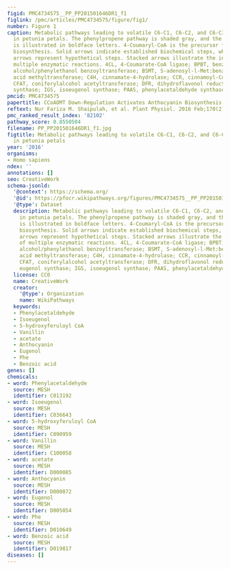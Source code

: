 ```yaml
---
figid: PMC4734575__PP_PP201501646DR1_f1
figlink: /pmc/articles/PMC4734575/figure/fig1/
number: Figure 1
caption: Metabolic pathways leading to volatile C6-C1, C6-C2, and C6-C3 compounds
  in petunia petals. The phenylpropene pathway is shaded gray, and the CCoAOMT reaction
  is illustrated in boldface letters. 4-Coumaryl-CoA is the precursor for flavonoid/anthocyanin
  biosynthesis. Solid arrows indicate established biochemical steps, while broken
  arrows represent hypothetical steps. Stacked arrows illustrate the involvement of
  multiple enzymatic reactions. 4CL, 4-Coumarate-CoA ligase; BPBT, benzoyl-CoA:benzyl
  alcohol/phenylethanol benzoyltransferase; BSMT, S-adenosyl-l-Met:benzoic acid/salicylic
  acid methyltransferase; C4H, cinnamate-4-hydrolase; CCR, cinnamoyl-CoA reductase;
  CFAT, coniferylalcohol acetyltransferase; DFR, dihydroflavonol reductase; EGS, eugenol
  synthase; IGS, isoeugenol synthase; PAAS, phenylacetaldehyde synthase.
pmcid: PMC4734575
papertitle: CCoAOMT Down-Regulation Activates Anthocyanin Biosynthesis in Petunia.
reftext: Nur Fariza M. Shaipulah, et al. Plant Physiol. 2016 Feb;170(2):717-731.
pmc_ranked_result_index: '82102'
pathway_score: 0.8550504
filename: PP_PP201501646DR1_f1.jpg
figtitle: Metabolic pathways leading to volatile C6-C1, C6-C2, and C6-C3 compounds
  in petunia petals
year: '2016'
organisms:
- Homo sapiens
ndex: ''
annotations: []
seo: CreativeWork
schema-jsonld:
  '@context': https://schema.org/
  '@id': https://pfocr.wikipathways.org/figures/PMC4734575__PP_PP201501646DR1_f1.html
  '@type': Dataset
  description: Metabolic pathways leading to volatile C6-C1, C6-C2, and C6-C3 compounds
    in petunia petals. The phenylpropene pathway is shaded gray, and the CCoAOMT reaction
    is illustrated in boldface letters. 4-Coumaryl-CoA is the precursor for flavonoid/anthocyanin
    biosynthesis. Solid arrows indicate established biochemical steps, while broken
    arrows represent hypothetical steps. Stacked arrows illustrate the involvement
    of multiple enzymatic reactions. 4CL, 4-Coumarate-CoA ligase; BPBT, benzoyl-CoA:benzyl
    alcohol/phenylethanol benzoyltransferase; BSMT, S-adenosyl-l-Met:benzoic acid/salicylic
    acid methyltransferase; C4H, cinnamate-4-hydrolase; CCR, cinnamoyl-CoA reductase;
    CFAT, coniferylalcohol acetyltransferase; DFR, dihydroflavonol reductase; EGS,
    eugenol synthase; IGS, isoeugenol synthase; PAAS, phenylacetaldehyde synthase.
  license: CC0
  name: CreativeWork
  creator:
    '@type': Organization
    name: WikiPathways
  keywords:
  - Phenylacetaldehyde
  - Isoeugenol
  - 5-hydroxyferuloyl CoA
  - Vanillin
  - acetate
  - Anthocyanin
  - Eugenol
  - Phe
  - Benzoic acid
genes: []
chemicals:
- word: Phenylacetaldehyde
  source: MESH
  identifier: C013192
- word: Isoeugenol
  source: MESH
  identifier: C036643
- word: 5-hydroxyferuloyl CoA
  source: MESH
  identifier: C090959
- word: Vanillin
  source: MESH
  identifier: C100058
- word: acetate
  source: MESH
  identifier: D000085
- word: Anthocyanin
  source: MESH
  identifier: D000872
- word: Eugenol
  source: MESH
  identifier: D005054
- word: Phe
  source: MESH
  identifier: D010649
- word: Benzoic acid
  source: MESH
  identifier: D019817
diseases: []
---
```

